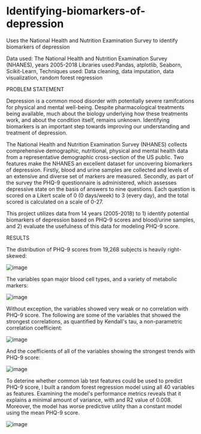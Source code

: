 # Identifying-biomarkers-of-depression
Uses the National Health and Nutrition Examination Survey to identify biomarkers of depression

Data used: The National Health and Nutrition Examination Survey (NHANES), years 2005-2018
Libraries used:Pandas, atplotlib, Seaborn, Scikit-Learn,
Techniques used: Data cleaning, data imputation, data visualization, random forest regression

PROBLEM STATEMENT

  Depression is a common mood disorder with potentially severe ramifcations for physical and mental well-being. Despite pharmacological treatments being available, much about the biology underlying how these treatments work, and about the condition itself, remains unknown. Identifying biomarkers is an important step towards improving our understanding and treatment of depression. 

The National Health and Nutrition Examination Survey (NHANES) collects comprehensive demographic, nutritional, physical and mental health data from a representative demographic cross-section of the US public. Two features make the NHANES an excellent dataset for uncovering biomarkers of depression.  Firstly, blood and urine samples are collected and levels of an extensive and diverse set of markers are measured. Secondly, as part of the survey the PHQ-9 questionnaire is administered, which assesses depressive state on the basis of answers to nine questions. Each question is scored on a Likert scale of 0 (0 days/week) to 3 (every day), and the total scored is calculated on a scale of 0-27. 

This project utilizes data from 14 years (2005-2018) to 1) identify potential biomarkers of depression based on PHQ-9 scores and blood/urine samples, and 2) evaluate the usefulness of this data for modeling PHQ-9 score.


RESULTS

The distribution of PHQ-9 scores from 19,268 subjects is heavily right-skewed:

![image](https://user-images.githubusercontent.com/89553765/219124972-a907fbb3-e2f1-448b-a60a-3fa70a9bddf0.png)

The variables span major blood cell types, and a variety of metabolic markers:

![image](https://user-images.githubusercontent.com/89553765/220649139-8a5b0ac2-8a0f-4e30-a0a1-af2db1c1126d.png)

Without exception, the variables showed very weak or no correlation with PHQ-9 score. The following are some of the variables that showed the strongest correlations, as quantified by Kendall's tau, a non-parametric  correlation coefficient:

![image](https://user-images.githubusercontent.com/89553765/220647284-92d187fb-2134-4b50-ae74-e8d32a50c1bc.png)

And the coefficients of all of the variables showing the strongest trends with PHQ-9 score: 

![image](https://user-images.githubusercontent.com/89553765/220649900-7d7a5a18-8b05-4b7e-b692-9bfc4cc16e0e.png)

To deterine whether common lab test features could be used to predict PHQ-9 score, I built a random forest regression model using all 40 variables as features. Examining the model's performance metrics reveals that it explains a minimal amount of variance, with and R2 value of 0.008. Moreover, the model has worse predictive utility than a constant model using the mean PHQ-9 score.

![image](https://user-images.githubusercontent.com/89553765/220473796-eca2d3a9-5056-4cfb-9dbd-e6822aa5eac5.png)




